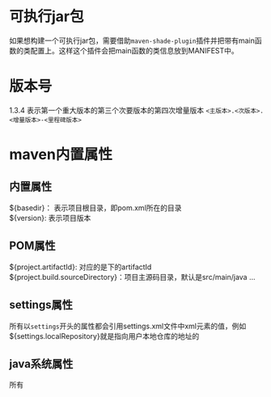 # 可执行jar包
如果想构建一个可执行jar包，需要借助`maven-shade-plugin`插件并把带有main函数的类配置上。这样这个插件会把main函数的类信息放到MANIFEST中。

# 版本号
1.3.4 表示第一个重大版本的第三个次要版本的第四次增量版本
`<主版本>.<次版本>.<增量版本>-<里程碑版本>`

# maven内置属性
## 内置属性
${basedir}： 表示项目根目录，即pom.xml所在的目录 <br/>
${version}: 表示项目版本

## POM属性
${project.artifactId}: 对应的是<project>下的artifactId<br/>
${project.build.sourceDirectory}：项目主源码目录，默认是src/main/java
...

## settings属性
所有以`settings`开头的属性都会引用settings.xml文件中xml元素的值，例如${settings.localRepository}就是指向用户本地仓库的地址的
## java系统属性
所有